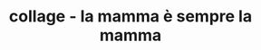 ---
layout: page
img: assets/img/gallery/la_mamma_e_sempre_la_mamma.jpg
title: collage - la mamma è sempre la mamma
image_only: true
disable_url: true
importance: 5
category: collages
---
